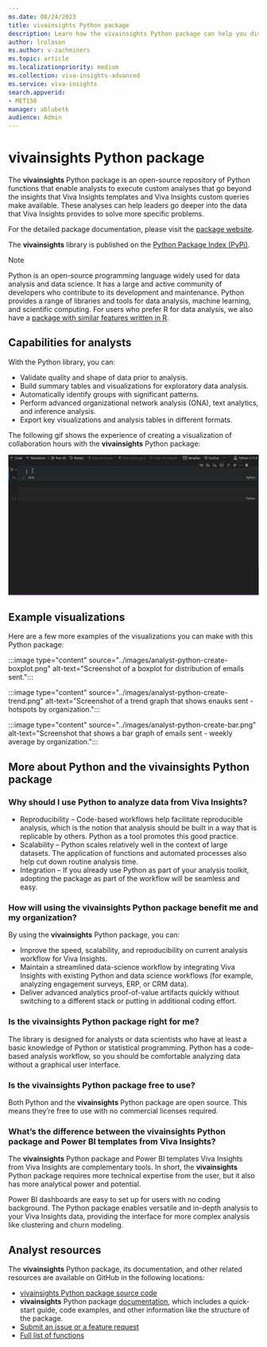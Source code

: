 ```yaml
---
ms.date: 08/24/2023
title: vivainsights Python package
description: Learn how the vivainsights Python package can help you dive deeper into data and solve specific problems
author: lrolason
ms.author: v-zachminers
ms.topic: article
ms.localizationpriority: medium 
ms.collection: viva-insights-advanced 
ms.service: viva-insights
search.appverid: 
- MET150 
manager: ablubetk
audience: Admin
---
```


# vivainsights Python package

The **vivainsights** Python package is an open-source repository of Python functions that enable analysts to execute custom analyses that go beyond the insights that Viva Insights templates and Viva Insights custom queries make available. These analyses can help leaders go deeper into the data that Viva Insights provides to solve more specific problems.

For the detailed package documentation, please visit the [package website](https://microsoft.github.io/vivainsights-py/).

The **vivainsights** library is published on the [Python Package Index (PyPi)](https://pypi.org/project/vivainsights/).

>[!Note]
>Python is an open-source programming language widely used for data analysis and data science. It has a large and active community of developers who contribute to its development and maintenance. Python provides a range of libraries and tools for data analysis, machine learning, and scientific computing. For users who prefer R for data analysis, we also have a [package with similar features written in R](vivainsights-r-package.md). 

## Capabilities for analysts

With the Python library, you can:

* Validate quality and shape of data prior to analysis.
* Build summary tables and visualizations for exploratory data analysis.
* Automatically identify groups with significant patterns.
* Perform advanced organizational network analysis (ONA), text analytics, and inference analysis.
* Export key visualizations and analysis tables in different formats.

The following gif shows the experience of creating a visualization of collaboration hours with the **vivainsights** Python package:

![Gif that shows using the Python package.](../images/python.gif)

## Example visualizations

Here are a few more examples of the visualizations you can make with this Python package: 


:::image type="content" source="../images/analyst-python-create-boxplot.png" alt-text="Screenshot of a boxplot for distribution of emails sent.":::

:::image type="content" source="../images/analyst-python-create-trend.png" alt-text="Screenshot of a trend graph that shows enauks sent - hotspots by organization.":::

:::image type="content" source="../images/analyst-python-create-bar.png" alt-text="Screenshot that shows a bar graph of emails sent - weekly average by organization.":::

## More about Python and the vivainsights Python package

### Why should I use Python to analyze data from Viva Insights?

* Reproducibility – Code-based workflows help facilitate reproducible analysis, which is the notion that analysis should be built in a way that is replicable by others. Python as a tool promotes this good practice.  
* Scalability – Python scales relatively well in the context of large datasets. The application of functions and automated processes also help cut down routine analysis time.
* Integration – If you already use Python as part of your analysis toolkit, adopting the package as part of the workflow will be seamless and easy.

### How will using the vivainsights Python package benefit me and my organization? 

By using the **vivainsights** Python package, you can:

* Improve the speed, scalability, and reproducibility on current analysis workflow for Viva Insights. 
* Maintain a streamlined data-science workflow by integrating Viva Insights with existing Python and data science workflows (for example, analyzing engagement surveys, ERP, or CRM data).
* Deliver advanced analytics proof-of-value artifacts quickly without switching to a different stack or putting in additional coding effort. 

### Is the vivainsights Python package right for me?

The library is designed for analysts or data scientists who have at least a basic knowledge of Python or statistical programming. Python has a code-based analysis workflow, so you should be comfortable analyzing data without a graphical user interface. 

### Is the vivainsights Python package free to use?

Both Python and the **vivainsights** Python package are open source. This means they’re free to use with no commercial licenses required. 

### What’s the difference between the vivainsights Python package and Power BI templates from Viva Insights?

The **vivainsights** Python package and Power BI templates Viva Insights from Viva Insights are complementary tools. In short, the **vivainsights** Python package requires more technical expertise from the user, but it also has more analytical power and potential. 

Power BI dashboards are easy to set up for users with no coding background. The Python package enables versatile and in-depth analysis to your Viva Insights data, providing the interface for more complex analysis like clustering and churn modeling. 

## Analyst resources

The **vivainsights** Python package, its documentation, and other related resources are available on GitHub in the following locations:

* [vivainsights Python package source code](https://github.com/microsoft/vivainsights-py/)
* **vivainsights** Python package [documentation](https://microsoft.github.io/vivainsights-py), which includes a quick-start guide, code examples, and other information like the structure of the package.
* [Submit an issue or a feature request](https://github.com/microsoft/vivainsights-py/issues)
* [Full list of functions](https://microsoft.github.io/vivainsights-py/vivainsights.html)

